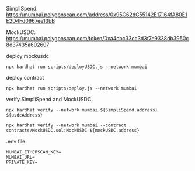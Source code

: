 SimpliSpend: https://mumbai.polygonscan.com/address/0x95C62dC55142E17164fA80E1E2D4Fd0967ee13bB

MockUSDC: https://mumbai.polygonscan.com/token/0xa4cbc33cc3d3f7e9338db3950c8d37435a602607

deploy mockusdc

```
npx hardhat run scripts/deployUSDC.js --network mumbai
```

deploy contract

```
npx hardhat run scripts/deploy.js --network mumbai
```

verify SimpliSpend and MockUSDC

```
npx hardhat verify --network mumbai ${SimpliSpend.address} ${usdcAddress}
```

```
npx hardhat verify --network mumbai --contract contracts/MockUSDC.sol:MockUSDC ${mockUSDC.address}
```

.env file

```
MUMBAI_ETHERSCAN_KEY=
MUMBAI_URL=
PRIVATE_KEY=
```
